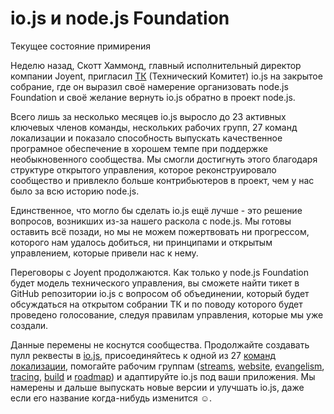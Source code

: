 # io.js и node.js Foundation
Текущее состояние примирения

Неделю назад, Скотт Хаммонд, главный исполнительный директор компании Joyent, пригласил [TК](https://github.com/iojs/io.js/blob/v1.x/GOVERNANCE.md#technical-committee) (Технический Комитет) io.js на закрытое собрание, где он выразил своё намерение организовать node.js Foundation и своё желание вернуть io.js обратно в проект node.js.

Всего лишь за несколько месяцев io.js выросло до 23 активных ключевых членов команды, нескольких рабочих групп, 27 команд локализации и показало способность выпускать качественное програмное обеспечение в хорошем темпе при поддержке необыкновенного сообщества. Мы смогли достигнуть этого благодаря структуре открытого управления, которое реконструировало сообщество и привлекло больше контрибьютеров в проект, чем у нас было за всю историю node.js.

Единственное, что могло бы сделать io.js ещё лучше - это решение вопросов, возникших из-за нашего раскола с node.js. Мы готовы оставить всё позади, но мы не можем пожертвовать ни прогрессом, которого нам удалось добиться, ни принципами и открытым управлением, которые привели нас к нему.

Переговоры с Joyent продолжаются. Как только у node.js Foundation будет модель технического управления, вы сможете найти тикет в GitHub репозитории io.js с вопросом об объединении, который будет обсуждаться на открытом собрании ТК и по поводу которого будет проведено голосование, следуя правилам управления, которые мы уже создали.

Данные перемены не коснутся сообщества. Продолжайте создавать пулл реквесты в [io.js](https://github.com/iojs/io.js), присоединяйтесь к одной из 27 [команд локализации](https://github.com/iojs/website/issues/125), помогайте рабочим группам ([streams](https://github.com/iojs/readable-stream), [website](https://github.com/iojs/website), [evangelism](https://github.com/iojs/website/labels/evangelism), [tracing](https://github.com/iojs/tracing-wg), [build](https://github.com/iojs/build) и [roadmap](https://github.com/iojs/roadmap)) и адаптируйте io.js под ваши приложения. Мы намерены и дальше выпускать новые версии и улучшать io.js, даже если его название когда-нибудь изменится ☺.
